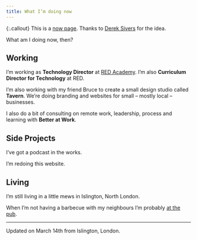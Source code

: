 ```yaml
---
title: What I’m doing now
---
```


{:.callout}
This is a [now page](https://nownownow.com/about). Thanks to [Derek Sivers](https://sivers.org/nowff) for the idea.

What am I doing now, then?

## Working

I’m working as **Technology Director** at [RED Academy](https://redacademy.com/). I’m also **Curriculum Director for Technology** at RED.

I’m also working with my friend Bruce to create a small design studio called **Tavern**. We’re doing branding and websites for small – mostly local – businesses.

I also do a bit of consulting on remote work, leadership, process and learning with **Better at Work**.

## Side Projects

I’ve got a podcast in the works.

I’m redoing this website.

## Living

I’m still living in a little mews in Islington, North London.

When I’m not having a barbecue with my neighbours I’m probably [at the pub](https://twitter.com/armssmyth).

---

Updated on March 14th from Islington, London.

